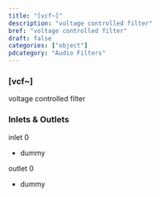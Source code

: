 ```yaml
---
title: "[vcf~]"
description: "voltage controlled filter"
bref: "voltage controlled filter"
draft: false
categories: ["object"]
pdcategory: "Audio Filters"
---
```


### [vcf~]

voltage controlled filter

### Inlets & Outlets

inlet 0

 - dummy

outlet 0

 - dummy
 

